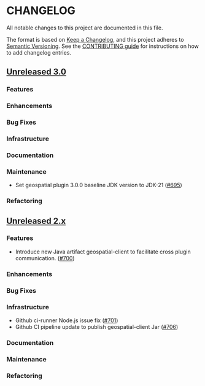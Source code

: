 # CHANGELOG
All notable changes to this project are documented in this file.

The format is based on [Keep a Changelog](https://keepachangelog.com/en/1.0.0/), and this project adheres to [Semantic Versioning](https://semver.org/spec/v2.0.0.html). 
See the [CONTRIBUTING guide](./CONTRIBUTING.md#Changelog) for instructions on how to add changelog entries.

## [Unreleased 3.0](https://github.com/opensearch-project/geospatial/compare/2.x...HEAD)
### Features
### Enhancements
### Bug Fixes
### Infrastructure
### Documentation
### Maintenance
- Set geospatial plugin 3.0.0 baseline JDK version to JDK-21 ([#695](https://github.com/opensearch-project/geospatial/pull/695))

### Refactoring

## [Unreleased 2.x](https://github.com/opensearch-project/geospatial/compare/2.17...2.x)
### Features
- Introduce new Java artifact geospatial-client to facilitate cross plugin communication. ([#700](https://github.com/opensearch-project/geospatial/pull/700))
### Enhancements
### Bug Fixes
### Infrastructure
- Github ci-runner Node.js issue fix ([#701](https://github.com/opensearch-project/geospatial/pull/701))
- Github CI pipeline update to publish geospatial-client Jar ([#706](https://github.com/opensearch-project/geospatial/pull/706))
### Documentation
### Maintenance
### Refactoring
